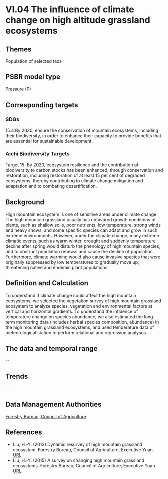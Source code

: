 # VI.04 The influence of climate change on high altitude grassland ecosystems

<script type="text/javascript" src="http://cdn.mathjax.org/mathjax/latest/MathJax.js?config=TeX-AMS-MML_HTMLorMML"></script>

## Themes
Population of selected taxa
## PSBR model type
Pressure (P)
## Corresponding targets
### SDGs
15.4 By 2030, ensure the conservation of mountain ecosystems, including their biodiversity, in order to enhance their capacity to provide benefits that are essential for sustainable development.
### Aichi Biodiversity Targets
Target 15: By 2020, ecosystem resilience and the contribution of biodiversity to carbon stocks has been enhanced, through conservation and restoration, including restoration of at least 15 per cent of degraded ecosystems, thereby contributing to climate change mitigation and adaptation and to combating desertification.
## Background
High mountain ecosystem is one of sensitive areas under climate change. The high mountain grassland usually has unfavored growth conditions of plants, such as shallow soils, poor nutrients, low temperature, strong winds and heavy snows, and some specific species can adapt and grow in such extreme environments. However, under the climate change, many extreme climatic events, such as warm winter, drought and suddenly temperature decline after spring would disturb the phenology of high mountain species, and to obstruct population renewal and cause the decline of population. Furthermore, climate warming would also cause invasive species that were originally suppressed by low temperatures to gradually move up, threatening native and endemic plant populations.
## Definition and Calculation
To understand if climate change could affect the high mountain ecosystems, we selected the vegetation survey of high mountain grassland ecosystem to analyze species, vegetation and environmental factors at vertical and horizontal gradients. To understand the influence of temperature change on species abundance, we also estimated the long-term monitoring data (includes herbal species composition, abundance) in the high mountain grassland ecosystems, and used temperature data of meteorological station to perform relational and regression analyses.
## The data and temporal range
--
## Trends
--
## Data Management Authorities
[Forestry Bureau, Council of Agriculture](https://www.forest.gov.tw)
## References
* Liu, H.-Y. (2013) Dynamic resurvey of high mountain grassland ecosystem. Forestry Bureau, Council of Agriculture, Executive Yuan. [URL](https://conservation.forest.gov.tw/0000847)
* Liu, H.-Y. (2015) A survey on changing high mountain grassland ecosystems. Forestry Bureau, Council of Agriculture, Executive Yuan [URL](https://conservation.forest.gov.tw/0000754)
